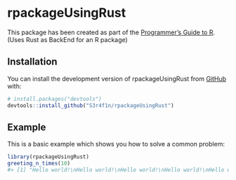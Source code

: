 
<!-- README.md is generated from README.Rmd. Please edit that file -->

# rpackageUsingRust

<!-- badges: start -->
<!-- badges: end -->

This package has been created as part of the [Programmer’s Guide to
R](https://github.com/S3r4f1n/programmers_guide_to_R). (Uses Rust as
BackEnd for an R package)

## Installation

You can install the development version of rpackageUsingRust from
[GitHub](https://github.com/) with:

``` r
# install.packages("devtools")
devtools::install_github("S3r4f1n/rpackageUsingRust")
```

## Example

This is a basic example which shows you how to solve a common problem:

``` r
library(rpackageUsingRust)
greeting_n_times(10)
#> [1] "Hello world!\nHello world!\nHello world!\nHello world!\nHello world!\nHello world!\nHello world!\nHello world!\nHello world!\nHello world!\n"
```
